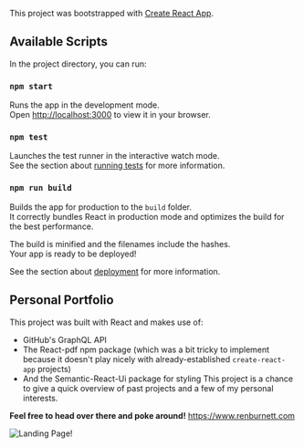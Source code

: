 This project was bootstrapped with [Create React App](https://github.com/facebook/create-react-app).

## Available Scripts

In the project directory, you can run:

### `npm start`

Runs the app in the development mode.\
Open [http://localhost:3000](http://localhost:3000) to view it in your browser.

### `npm test`

Launches the test runner in the interactive watch mode.\
See the section about [running tests](https://facebook.github.io/create-react-app/docs/running-tests) for more information.

### `npm run build`

Builds the app for production to the `build` folder.\
It correctly bundles React in production mode and optimizes the build for the best performance.

The build is minified and the filenames include the hashes.\
Your app is ready to be deployed!

See the section about [deployment](https://facebook.github.io/create-react-app/docs/deployment) for more information.

## Personal Portfolio

This project was built with React and makes use of:
  - GitHub's GraphQL API
  - The React-pdf npm package (which was a bit tricky to implement because it doesn't play nicely with already-established `create-react-app` projects)
  - And the Semantic-React-Ui package for styling
This project is a chance to give a quick overview of past projects and a few of my personal interests.

**Feel free to head over there and poke around!**
https://www.renburnett.com

![Landing Page!](https://live.staticflickr.com/65535/49363862343_999ed614b8_w.jpg)

